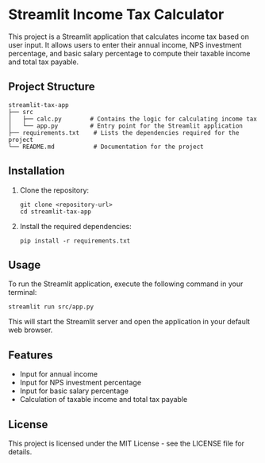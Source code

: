 # Streamlit Income Tax Calculator

This project is a Streamlit application that calculates income tax based on user input. It allows users to enter their annual income, NPS investment percentage, and basic salary percentage to compute their taxable income and total tax payable.

## Project Structure

```
streamlit-tax-app
├── src
│   ├── calc.py        # Contains the logic for calculating income tax
│   └── app.py         # Entry point for the Streamlit application
├── requirements.txt    # Lists the dependencies required for the project
└── README.md           # Documentation for the project
```

## Installation

1. Clone the repository:
   ```
   git clone <repository-url>
   cd streamlit-tax-app
   ```

2. Install the required dependencies:
   ```
   pip install -r requirements.txt
   ```

## Usage

To run the Streamlit application, execute the following command in your terminal:
```
streamlit run src/app.py
```

This will start the Streamlit server and open the application in your default web browser.

## Features

- Input for annual income
- Input for NPS investment percentage
- Input for basic salary percentage
- Calculation of taxable income and total tax payable

## License

This project is licensed under the MIT License - see the LICENSE file for details.